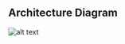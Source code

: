 ## Architecture Diagram
![alt text](https://github.com/Anuragis/CMPE273-37/blob/master/Lab3/BackendArchitecture.png)
